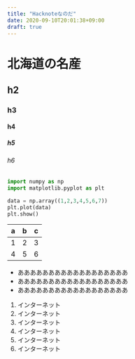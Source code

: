 ```yaml
---
title: "Hacknoteなのだ"
date: 2020-09-10T20:01:38+09:00
draft: true
---
```

# 北海道の名産

## h2

### h3

#### h4

##### h5

###### h6

```python
import numpy as np
import matplotlib.pyplot as plt 

data = np.array((1,2,3,4,5,6,7))
plt.plot(data)
plt.show()
```

|a  |b  |c  |
|---|---|---|
|1  |2  |3  |
|4  |5  |6  |


- ああああああああああああああああああ
- ああああああああああああああああああ
- ああああああああああああああああああ


1. インターネット
1. インターネット
1. インターネット
1. インターネット
1. インターネット
1. インターネット


